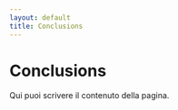 ```yaml
---
layout: default
title: Conclusions
---
```


# Conclusions

Qui puoi scrivere il contenuto della pagina.
